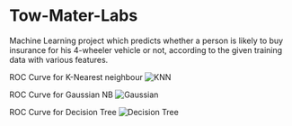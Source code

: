 # Tow-Mater-Labs
Machine Learning project which predicts whether a person is likely to buy insurance for his 4-wheeler vehicle or not, according to the given training data with various features.

ROC Curve for K-Nearest neighbour
![KNN](https://github.com/syn2k/Tow-Mater-Labs/blob/main/KNN.png?raw=true)

ROC Curve for Gaussian NB
![Gaussian](https://github.com/syn2k/Tow-Mater-Labs/blob/main/Gaussian%20NB.png?raw=true)

ROC Curve for Decision Tree
![Decision Tree](https://github.com/syn2k/Tow-Mater-Labs/blob/main/Decision%20Tree.png?raw=true)

